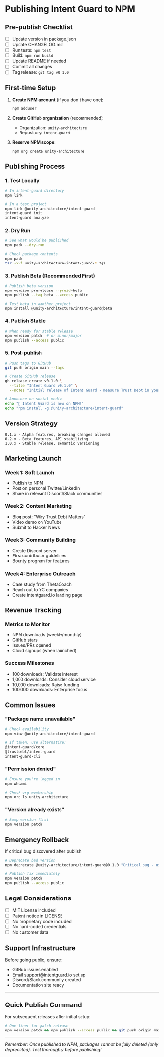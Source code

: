 # Publishing Intent Guard to NPM

## Pre-publish Checklist

- [ ] Update version in package.json
- [ ] Update CHANGELOG.md
- [ ] Run tests: `npm test`
- [ ] Build: `npm run build`
- [ ] Update README if needed
- [ ] Commit all changes
- [ ] Tag release: `git tag v0.1.0`

## First-time Setup

1. **Create NPM account** (if you don't have one):
   ```bash
   npm adduser
   ```

2. **Create GitHub organization** (recommended):
   - Organization: `unity-architecture`
   - Repository: `intent-guard`

3. **Reserve NPM scope**:
   ```bash
   npm org create unity-architecture
   ```

## Publishing Process

### 1. Test Locally

```bash
# In intent-guard directory
npm link

# In a test project
npm link @unity-architecture/intent-guard
intent-guard init
intent-guard analyze
```

### 2. Dry Run

```bash
# See what would be published
npm pack --dry-run

# Check package contents
npm pack
tar -xvf unity-architecture-intent-guard-*.tgz
```

### 3. Publish Beta (Recommended First)

```bash
# Publish beta version
npm version prerelease --preid=beta
npm publish --tag beta --access public

# Test beta in another project
npm install @unity-architecture/intent-guard@beta
```

### 4. Publish Stable

```bash
# When ready for stable release
npm version patch  # or minor/major
npm publish --access public
```

### 5. Post-publish

```bash
# Push tags to GitHub
git push origin main --tags

# Create GitHub release
gh release create v0.1.0 \
  --title "Intent Guard v0.1.0" \
  --notes "Initial release of Intent Guard - measure Trust Debt in your codebase"

# Announce on social media
echo "🚀 Intent Guard is now on NPM!"
echo "npm install -g @unity-architecture/intent-guard"
```

## Version Strategy

```
0.1.x - Alpha features, breaking changes allowed
0.2.x - Beta features, API stabilizing
1.0.x - Stable release, semantic versioning
```

## Marketing Launch

### Week 1: Soft Launch
- Publish to NPM
- Post on personal Twitter/LinkedIn
- Share in relevant Discord/Slack communities

### Week 2: Content Marketing
- Blog post: "Why Trust Debt Matters"
- Video demo on YouTube
- Submit to Hacker News

### Week 3: Community Building
- Create Discord server
- First contributor guidelines
- Bounty program for features

### Week 4: Enterprise Outreach
- Case study from ThetaCoach
- Reach out to YC companies
- Create intentguard.io landing page

## Revenue Tracking

### Metrics to Monitor
- NPM downloads (weekly/monthly)
- GitHub stars
- Issues/PRs opened
- Cloud signups (when launched)

### Success Milestones
- 100 downloads: Validate interest
- 1,000 downloads: Consider cloud service
- 10,000 downloads: Raise funding
- 100,000 downloads: Enterprise focus

## Common Issues

### "Package name unavailable"
```bash
# Check availability
npm view @unity-architecture/intent-guard

# If taken, use alternative:
@intent-guard/core
@trustdebt/intent-guard
intent-guard-cli
```

### "Permission denied"
```bash
# Ensure you're logged in
npm whoami

# Check org membership
npm org ls unity-architecture
```

### "Version already exists"
```bash
# Bump version first
npm version patch
```

## Emergency Rollback

If critical bug discovered after publish:

```bash
# Deprecate bad version
npm deprecate @unity-architecture/intent-guard@0.1.0 "Critical bug - use 0.1.1"

# Publish fix immediately
npm version patch
npm publish --access public
```

## Legal Considerations

- [ ] MIT License included
- [ ] Patent notice in LICENSE
- [ ] No proprietary code included
- [ ] No hard-coded credentials
- [ ] No customer data

## Support Infrastructure

Before going public, ensure:
- GitHub issues enabled
- Email support@intentguard.io set up
- Discord/Slack community created
- Documentation site ready

---

## Quick Publish Command

For subsequent releases after initial setup:

```bash
# One-liner for patch release
npm version patch && npm publish --access public && git push origin main --tags
```

---

*Remember: Once published to NPM, packages cannot be fully deleted (only deprecated). 
Test thoroughly before publishing!*